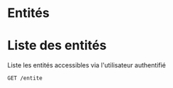 # Entités

# Liste des entités

Liste les entités accessibles via l'utilisateur authentifié

```
GET /entite
``` 
